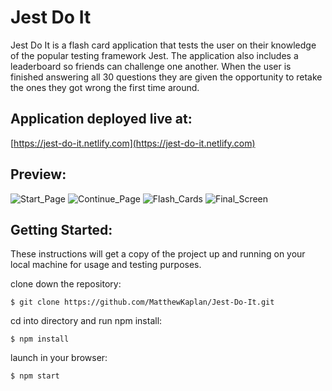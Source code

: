 # Jest Do It

Jest Do It is a flash card application that tests the user on their knowledge of the popular testing framework Jest. The application also includes a leaderboard so friends can challenge one another. When the user is finished answering all 30 questions they are given the opportunity to retake the ones they got wrong the first time around. 

## Application deployed live at:

[https://jest-do-it.netlify.com](https://jest-do-it.netlify.com)

## Preview:
![Start_Page](https://i.imgur.com/c9lFr3A.jpg)
![Continue_Page](https://i.imgur.com/BQZa8sS.jpg)
![Flash_Cards](https://i.imgur.com/VWyRA0D.jpg)
![Final_Screen](https://i.imgur.com/XYklVpH.jpg)


## Getting Started:

These instructions will get a copy of the project up and running on your local machine for usage and testing purposes.

clone down the repository:

```
$ git clone https://github.com/MatthewKaplan/Jest-Do-It.git
```

cd into directory and run npm install:

```
$ npm install
```

launch in your browser:

```
$ npm start
```